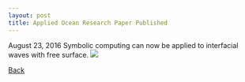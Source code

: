 ```yaml
---
layout: post
title: Applied Ocean Research Paper Published
---
```

August 23, 2016
Symbolic computing can now be applied to interfacial waves with free surface.
<img src="https://raw.githubusercontent.com/FiniteTsai/FiniteTsai.github.io/master/images/posts/aor.png">

[Back](https://finitetsai.github.io/)
